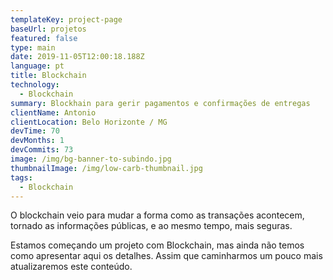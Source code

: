 ```yaml
---
templateKey: project-page
baseUrl: projetos
featured: false
type: main
date: 2019-11-05T12:00:18.188Z
language: pt
title: Blockchain
technology:
  - Blockchain
summary: Blockhain para gerir pagamentos e confirmações de entregas
clientName: Antonio
clientLocation: Belo Horizonte / MG
devTime: 70
devMonths: 1
devCommits: 73
image: /img/bg-banner-to-subindo.jpg
thumbnailImage: /img/low-carb-thumbnail.jpg
tags:
  - Blockchain
---
```

O blockchain veio para mudar a forma como as transações acontecem, tornado as informações públicas, e ao mesmo tempo, mais seguras.

Estamos começando um projeto com Blockchain, mas ainda não temos como apresentar aqui os detalhes. Assim que caminharmos um pouco mais atualizaremos este conteúdo.
